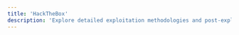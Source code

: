 ```yaml
---
title: 'HackTheBox'
description: 'Explore detailed exploitation methodologies and post-exploitation tactics to conquer Hack The Box challenges and strengthen your penetration testing toolkit.'
---
```

